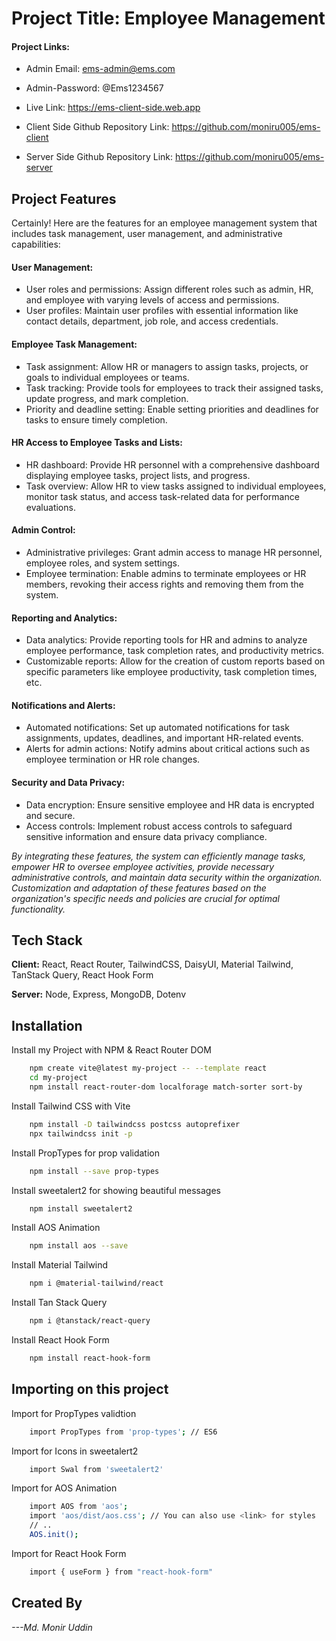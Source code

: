 
# Project Title: Employee Management


#### Project Links:
- Admin Email: ems-admin@ems.com
- Admin-Password: @Ems1234567
- Live Link: https://ems-client-side.web.app
- Client Side Github Repository Link: https://github.com/moniru005/ems-client

- Server Side Github Repository Link: https://github.com/moniru005/ems-server
## Project Features
Certainly! Here are the features for an employee management system that includes task management, user management, and administrative capabilities:

#### User Management:

- User roles and permissions: Assign different roles such as admin, HR, and employee with varying levels of access and permissions.
- User profiles: Maintain user profiles with essential information like contact details, department, job role, and access credentials.

#### Employee Task Management:

- Task assignment: Allow HR or managers to assign tasks, projects, or goals to individual employees or teams.
- Task tracking: Provide tools for employees to track their assigned tasks, update progress, and mark completion.
- Priority and deadline setting: Enable setting priorities and deadlines for tasks to ensure timely completion.

#### HR Access to Employee Tasks and Lists:

- HR dashboard: Provide HR personnel with a comprehensive dashboard displaying employee tasks, project lists, and progress.
- Task overview: Allow HR to view tasks assigned to individual employees, monitor task status, and access task-related data for performance evaluations.

#### Admin Control:

- Administrative privileges: Grant admin access to manage HR personnel, employee roles, and system settings.
- Employee termination: Enable admins to terminate employees or HR members, revoking their access rights and removing them from the system.

#### Reporting and Analytics:

- Data analytics: Provide reporting tools for HR and admins to analyze employee performance, task completion rates, and productivity metrics.
- Customizable reports: Allow for the creation of custom reports based on specific parameters like employee productivity, task completion times, etc.

#### Notifications and Alerts:

- Automated notifications: Set up automated notifications for task assignments, updates, deadlines, and important HR-related events.
- Alerts for admin actions: Notify admins about critical actions such as employee termination or HR role changes.

#### Security and Data Privacy:

- Data encryption: Ensure sensitive employee and HR data is encrypted and secure.
- Access controls: Implement robust access controls to safeguard sensitive information and ensure data privacy compliance.

*By integrating these features, the system can efficiently manage tasks, empower HR to oversee employee activities, provide necessary administrative controls, and maintain data security within the organization. Customization and adaptation of these features based on the organization's specific needs and policies are crucial for optimal functionality.*
## Tech Stack

**Client:** React, React Router, TailwindCSS, DaisyUI, Material Tailwind, TanStack Query, React Hook Form

**Server:** Node, Express, MongoDB, Dotenv


## Installation


Install my Project with NPM & React Router DOM
```bash
    npm create vite@latest my-project -- --template react
    cd my-project
    npm install react-router-dom localforage match-sorter sort-by
````
Install Tailwind CSS with Vite
```bash
    npm install -D tailwindcss postcss autoprefixer
    npx tailwindcss init -p
```
Install PropTypes for prop validation
```bash
    npm install --save prop-types
```
Install sweetalert2 for showing beautiful messages
```bash
    npm install sweetalert2
```
Install AOS Animation
```bash
    npm install aos --save
```
Install Material Tailwind
```bash
    npm i @material-tailwind/react
```
Install Tan Stack Query
```bash
    npm i @tanstack/react-query
```
Install React Hook Form
```bash
    npm install react-hook-form
```


## Importing on this project

Import for PropTypes validtion
```bash
    import PropTypes from 'prop-types'; // ES6
```
Import for Icons in sweetalert2
```bash
    import Swal from 'sweetalert2'
```
Import for AOS Animation
```bash
    import AOS from 'aos';
    import 'aos/dist/aos.css'; // You can also use <link> for styles
    // ..
    AOS.init();
```
Import for React Hook Form
```bash
    import { useForm } from "react-hook-form"
```
## Created By

*---Md. Monir Uddin*

